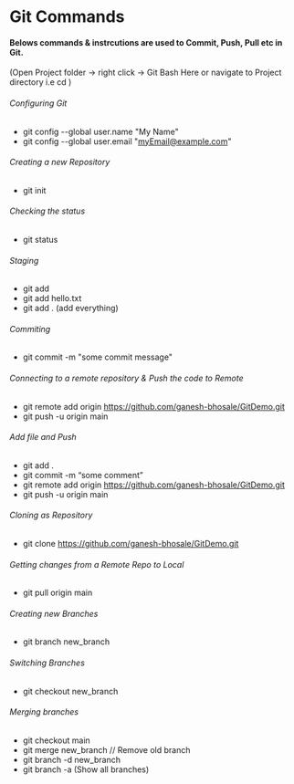 # Git Commands
#### Belows commands  & instrcutions are used to Commit, Push, Pull etc in Git.

(Open Project folder -> right click -> Git Bash Here or navigate to Project directory i.e cd )

###### Configuring Git
- git config --global user.name "My Name"
- git config --global user.email "myEmail@example.com"

###### Creating a new Repository
- git init

###### Checking the status
- git status

###### Staging
- git add
- git add hello.txt
- git add .  (add everything)

###### Commiting
- git commit -m "some commit message"

###### Connecting to a remote repository & Push the code to Remote
- git remote add origin https://github.com/ganesh-bhosale/GitDemo.git
- git push -u origin main

###### Add file and Push
- git add .
- git commit -m “some comment”
- git remote add origin https://github.com/ganesh-bhosale/GitDemo.git
- git push -u origin main

###### Cloning as Repository
- git clone https://github.com/ganesh-bhosale/GitDemo.git

###### Getting changes from a Remote Repo to Local
- git pull origin main

###### Creating new Branches
- git branch new_branch

###### Switching Branches
- git checkout new_branch

###### Merging branches
- git checkout main
- git merge new_branch
// Remove old branch
- git branch -d new_branch
- git branch -a (Show all branches)
